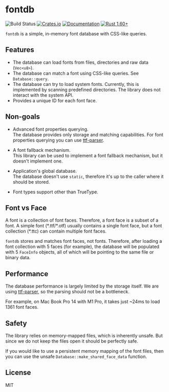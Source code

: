 # fontdb
![Build Status](https://github.com/RazrFalcon/fontdb/workflows/Rust/badge.svg)
[![Crates.io](https://img.shields.io/crates/v/fontdb.svg)](https://crates.io/crates/fontdb)
[![Documentation](https://docs.rs/fontdb/badge.svg)](https://docs.rs/fontdb)
[![Rust 1.60+](https://img.shields.io/badge/rust-1.60+-orange.svg)](https://www.rust-lang.org)

`fontdb` is a simple, in-memory font database with CSS-like queries.

## Features

- The database can load fonts from files, directories and raw data (`Vec<u8>`).
- The database can match a font using CSS-like queries. See `Database::query`.
- The database can try to load system fonts.
  Currently, this is implemented by scanning predefined directories.
  The library does not interact with the system API.
- Provides a unique ID for each font face.

## Non-goals

- Advanced font properties querying.<br>
  The database provides only storage and matching capabilities.
  For font properties querying you can use [ttf-parser].

- A font fallback mechanism.<br>
  This library can be used to implement a font fallback mechanism, but it doesn't implement one.

- Application's global database.<br>
  The database doesn't use `static`, therefore it's up to the caller where it should be stored.

- Font types support other than TrueType.

## Font vs Face

A font is a collection of font faces. Therefore, a font face is a subset of a font.
A simple font (\*.ttf/\*.otf) usually contains a single font face,
but a font collection (\*.ttc) can contain multiple font faces.

`fontdb` stores and matches font faces, not fonts.
Therefore, after loading a font collection with 5 faces (for example), the database will be
populated with 5 `FaceInfo` objects, all of which will be pointing to the same file or binary data.

## Performance

The database performance is largely limited by the storage itself.
We are using [ttf-parser], so the parsing should not be a bottleneck.

For example, on Mac Book Pro 14 with M1 Pro, it takes just ~24ms to load 1361 font faces.

## Safety

The library relies on memory-mapped files, which is inherently unsafe.
But since we do not keep the files open it should be perfectly safe.

If you would like to use a persistent memory mapping of the font files,
then you can use the unsafe `Database::make_shared_face_data` function.

## License

MIT

[ttf-parser]: https://github.com/RazrFalcon/ttf-parser
